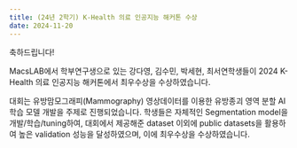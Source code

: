 ```yaml
---
title: (24년 2학기) K-Health 의료 인공지능 해커톤 수상
date: 2024-11-20
---
```


축하드립니다!

MacsLAB에서 학부연구생으로 있는 강다영, 김수민, 박세현, 최서연학생들이 2024 K-Health 의료 인공지능 해커톤에서 최우수상을 수상하였습니다.


대회는 유방맘모그래피(Mammography) 영상데이터를 이용한 유방종괴 영역 분할 AI 학습 모델 개발을 주제로 진행되었습니다. 학생들은 자체적인 Segmentation model을 개발/학습/tuning하여, 대회에서 제공해준 dataset 이외에 public datasets을 활용하여 높은 validation 성능을 달성하였으며, 이에 최우수상을 수상하였습니다.
